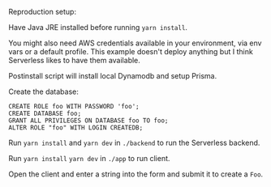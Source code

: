 Reproduction setup:

Have Java JRE installed before running `yarn install`.

You might also need AWS credentials available in your environment, via env vars or a default profile. This example doesn't deploy anything but I think Serverless likes to have them available.

Postinstall script will install local Dynamodb and setup Prisma.

Create the database:

```
CREATE ROLE foo WITH PASSWORD 'foo';
CREATE DATABASE foo;
GRANT ALL PRIVILEGES ON DATABASE foo TO foo;
ALTER ROLE "foo" WITH LOGIN CREATEDB;
```

Run `yarn install` and `yarn dev` in `./backend` to run the Serverless backend.

Run `yarn install` `yarn dev` in `./app` to run client.

Open the client and enter a string into the form and submit it to create a `Foo`.

